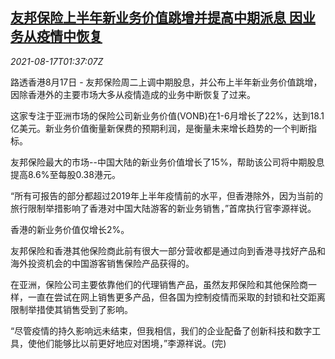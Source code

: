<!--1629167464000-->
[友邦保险上半年新业务价值跳增并提高中期派息 因业务从疫情中恢复](https://cn.reuters.com/article/aia-1h-new-business-dividend-0817-idCNKBS2FI035)
------

<div><i>2021-08-17T01:37:07Z</i></div><p>路透香港8月17日 - 友邦保险周二上调中期股息，并公布上半年新业务价值跳增，因除香港外的主要市场大多从疫情造成的业务中断恢复了过来。</p><p>这家专注于亚洲市场的保险公司新业务价值(VONB)在1-6月增长了22%，达到18.1亿美元。新业务价值衡量新保费的预期利润，是衡量未来增长趋势的一个判断指标。</p><p>友邦保险最大的市场--中国大陆的新业务价值增长了15%，帮助该公司将中期股息提高8.6%至每股0.38港元。</p><p>“所有可报告的部分都超过2019年上半年疫情前的水平，但香港除外，因为当前的旅行限制举措影响了香港对中国大陆游客的新业务销售，”首席执行官李源祥说。</p><p>香港的新业务价值仅增长2%。</p><p>友邦保险和香港其他保险商此前有很大一部分营收都是通过向到香港寻找好产品和海外投资机会的中国游客销售保险产品获得的。</p><p>在亚洲，保险公司主要依靠他们的代理销售产品，虽然友邦保险和其他保险商一样，一直在尝试在网上销售更多产品，但各国为控制疫情而采取的封锁和社交距离限制举措使其销售受到了影响。</p><p>“尽管疫情的持久影响远未结束，但我相信，我们的企业配备了创新科技和数字工具，使他们能够比以前更好地应对困境，”李源祥说。(完)</p>
